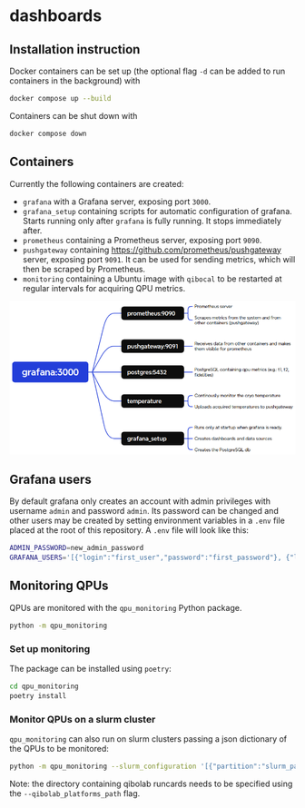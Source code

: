 # dashboards

## Installation instruction

Docker containers can be set up (the optional flag `-d` can be added to run containers in the background) with
``` bash
docker compose up --build
```

Containers can be shut down with
``` bash
docker compose down
```

## Containers

Currently the following containers are created:
 - `grafana` with a Grafana server, exposing port `3000`.
 - `grafana_setup` containing scripts for automatic configuration of grafana.
 Starts running only after `grafana` is fully running. It stops immediately after.
 - `prometheus` containing a Prometheus server, exposing port `9090`.
 - `pushgateway` containing https://github.com/prometheus/pushgateway server, exposing port `9091`.
 It can be used for sending metrics, which will then be scraped by Prometheus.
 - `monitoring` containing a Ubuntu image with `qibocal` to be restarted at regular intervals for acquiring QPU metrics.

![docker configuration](containers_diagram.png)

## Grafana users

By default grafana only creates an account with admin privileges with username `admin` and password `admin`.
Its password can be changed and other users may be created by setting environment variables in a `.env` file placed at the root of this repository.
A `.env` file will look like this:
``` bash
ADMIN_PASSWORD=new_admin_password
GRAFANA_USERS='[{"login":"first_user","password":"first_password"}, {"login":"second_user","password":"second_password","role":"Editor"}]'
```

## Monitoring QPUs

QPUs are monitored with the `qpu_monitoring` Python package.

``` bash
python -m qpu_monitoring
```

### Set up monitoring

The package can be installed using `poetry`:

``` bash
cd qpu_monitoring
poetry install
```

### Monitor QPUs on a slurm cluster

`qpu_monitoring` can also run on slurm clusters passing a json dictionary of the QPUs to be monitored:

``` bash
python -m qpu_monitoring --slurm_configuration '[{"partition":"slurm_partition_name","platform":"qibolab_platform_name"}]' --qibolab_platforms_path /path/to/qibolab/plaftorms
```

Note: the directory containing qibolab runcards needs to be specified using the `--qibolab_platforms_path` flag.
